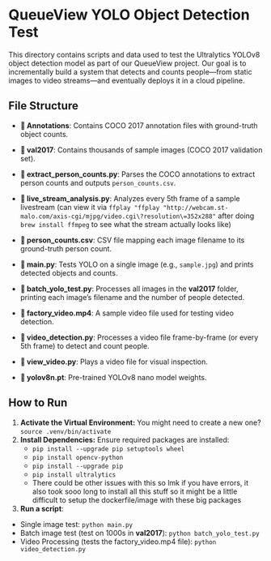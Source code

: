 # QueueView YOLO Object Detection Test

This directory contains scripts and data used to test the Ultralytics YOLOv8 object detection model as part of our QueueView project. Our goal is to incrementally build a system that detects and counts people—from static images to video streams—and eventually deploys it in a cloud pipeline.

## File Structure

- **📁 Annotations**: Contains COCO 2017 annotation files with ground-truth object counts.

- **📁 val2017**: Contains thousands of sample images (COCO 2017 validation set).

- **📄 extract_person_counts.py**: Parses the COCO annotations to extract person counts and outputs `person_counts.csv`.

- **📄 live_stream_analysis.py**: Analyzes every 5th frame of a sample livestream (can view it via `ffplay "ffplay "http://webcam.st-malo.com/axis-cgi/mjpg/video.cgi\?resolution\=352x288"` after doing `brew install ffmpeg` to see what the stream actually looks like)

- **📄 person_counts.csv**: CSV file mapping each image filename to its ground-truth person count.

- **📄 main.py**: Tests YOLO on a single image (e.g., `sample.jpg`) and prints detected objects and counts.

- **📄 batch_yolo_test.py**: Processes all images in the **val2017** folder, printing each image’s filename and the number of people detected.

- **📄 factory_video.mp4**: A sample video file used for testing video detection.

- **📄 video_detection.py**: Processes a video file frame-by-frame (or every 5th frame) to detect and count people.

- **📄 view_video.py**: Plays a video file for visual inspection.

- **📄 yolov8n.pt**: Pre-trained YOLOv8 nano model weights.

## How to Run

1. **Activate the Virtual Environment:**  You might need to create a new one?
   `source .venv/bin/activate`
2. **Install Dependencies:** Ensure required packages are installed:
   * `pip install --upgrade pip setuptools wheel`
   * `pip install opencv-python`
   * `pip install --upgrade pip`
   * `pip install ultralytics`
   * There could be other issues with this so lmk if you have errors, it also took sooo long to install all this stuff so it might be a little difficult to setup the dockerfile/image with these big packages
3. **Run a script**:
* Single image test: `python main.py`
* Batch image test (test on 1000s in **val2017**): `python batch_yolo_test.py`
* Video Processing (tests the factory_video.mp4 file): `python video_detection.py`

